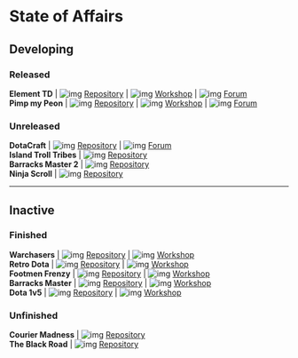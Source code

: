 # State of Affairs

## Developing

### Released

**Element TD** | ![img](http://i.imgur.com/yv2YFqt.png) [Repository](https://github.com/MNoya/Element-TD) | ![img](http://i.imgur.com/EXi2Ec1.png) [Workshop](https://steamcommunity.com/sharedfiles/filedetails/?id=626780182) | ![img](http://i.imgur.com/o4GtWoA.png) [Forum](http://forums.eletd.com/)<br>
**Pimp my Peon** | ![img](http://i.imgur.com/yv2YFqt.png) [Repository](https://github.com/MNoya/PMP) | ![img](http://i.imgur.com/EXi2Ec1.png) [Workshop](http://steamcommunity.com/sharedfiles/filedetails/?id=513926896) | ![img](http://i.imgur.com/Mr8bbw2.png) [Forum](https://moddota.com/pmp)

### Unreleased

**DotaCraft** | ![img](http://i.imgur.com/yv2YFqt.png) [Repository](https://github.com/MNoya/DotaCraft) | ![img](http://i.imgur.com/Mr8bbw2.png) [Forum](http://www.playdotacraft.com/)<br>
**Island Troll Tribes** | ![img](http://i.imgur.com/yv2YFqt.png) [Repository](https://github.com/Vendivar/IslandTrollTribes2)<br>
**Barracks Master 2** | ![img](http://i.imgur.com/yv2YFqt.png) [Repository](https://github.com/cowsforyou/barracks_master_2)<br>
**Ninja Scroll** | ![img](http://i.imgur.com/yv2YFqt.png) [Repository](https://github.com/MNoya/NinjaScroll)

---

## Inactive

### Finished

**Warchasers** | ![img](http://i.imgur.com/yv2YFqt.png) [Repository](https://github.com/MNoya/Warchasers) | ![img](http://i.imgur.com/EXi2Ec1.png) [Workshop](http://steamcommunity.com/sharedfiles/filedetails/?id=300989405)<br>
**Retro Dota** | ![img](http://i.imgur.com/yv2YFqt.png) [Repository](https://github.com/Rookdota/RetroDota) | ![img](http://i.imgur.com/EXi2Ec1.png) [Workshop](https://steamcommunity.com/sharedfiles/filedetails/?id=410883658)<br>
**Footmen Frenzy** | ![img](http://i.imgur.com/yv2YFqt.png) [Repository](https://github.com/MNoya/FootmenFrenzy) | ![img](http://i.imgur.com/EXi2Ec1.png) [Workshop](https://steamcommunity.com/sharedfiles/filedetails/?id=298904487)<br>
**Barracks Master** | ![img](http://i.imgur.com/yv2YFqt.png) [Repository](https://github.com/cowsforyou/barracks_master) | ![img](http://i.imgur.com/EXi2Ec1.png) [Workshop](https://steamcommunity.com/sharedfiles/filedetails/?id=532233755)<br>
**Dota 1v5** | ![img](http://i.imgur.com/yv2YFqt.png) [Repository](https://github.com/MNoya/Dota1v5) | ![img](http://i.imgur.com/EXi2Ec1.png) [Workshop](https://steamcommunity.com/sharedfiles/filedetails/?id=683665387)<br>

### Unfinished

**Courier Madness** | ![img](http://i.imgur.com/yv2YFqt.png) [Repository](https://github.com/MNoya/CourierMadness)<br>
**The Black Road** | ![img](http://i.imgur.com/yv2YFqt.png) [Repository](https://github.com/Aleteh/TBR3)<br>
